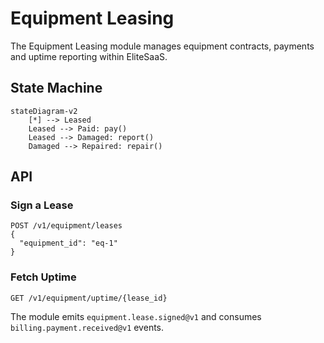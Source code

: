 # Equipment Leasing

The Equipment Leasing module manages equipment contracts, payments and uptime reporting within EliteSaaS.

## State Machine

```mermaid
stateDiagram-v2
    [*] --> Leased
    Leased --> Paid: pay()
    Leased --> Damaged: report()
    Damaged --> Repaired: repair()
```

## API

### Sign a Lease

```http
POST /v1/equipment/leases
{
  "equipment_id": "eq-1"
}
```

### Fetch Uptime

```http
GET /v1/equipment/uptime/{lease_id}
```

The module emits `equipment.lease.signed@v1` and consumes `billing.payment.received@v1` events.
